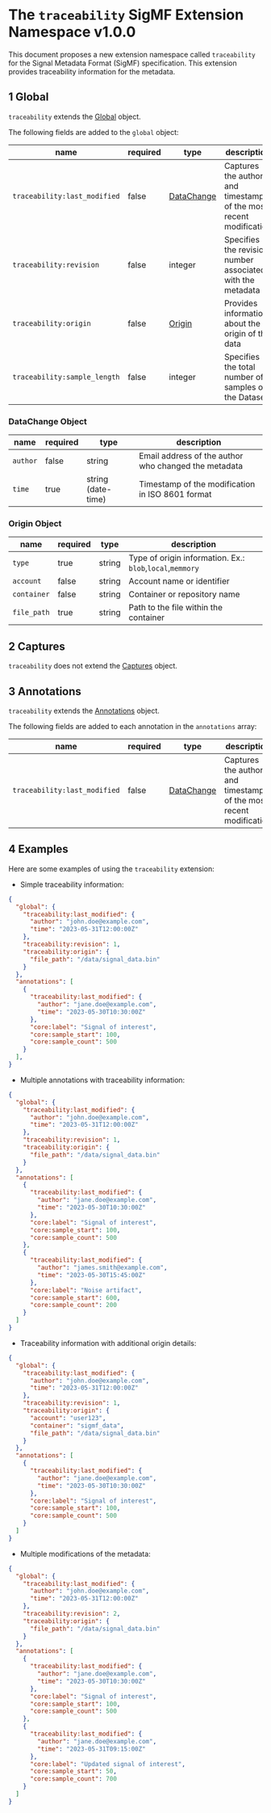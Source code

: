 # The `traceability` SigMF Extension Namespace v1.0.0

This document proposes a new extension namespace called `traceability` for the Signal Metadata
Format (SigMF) specification. This extension provides traceability information for the metadata.

## 1 Global

`traceability` extends the [Global](https://github.com/gnuradio/SigMF/blob/master/sigmf-spec.md#global-object) object.

The following fields are added to the `global` object:

|name|required|type|description|
|----|--------|----|-----------|
|`traceability:last_modified`|false|[DataChange](#datachange-object)|Captures the author and timestamp of the most recent modification|
|`traceability:revision`|false|integer|Specifies the revision number associated with the metadata|
|`traceability:origin`|false|[Origin](#origin-object)|Provides information about the origin of the data|
|`traceability:sample_length`|false|integer|Specifies the total number of samples of the Dataset|

### DataChange Object

|name|required|type|description|
|----|--------|----|-----------|
|`author`|false|string|Email address of the author who changed the metadata|
|`time`|true|string (date-time)|Timestamp of the modification in ISO 8601 format|

### Origin Object

|name|required|type|description|
|----|--------|----|-----------|
|`type`|true|string|Type of origin information. Ex.: `blob`,`local`,`memmory`|
|`account`|false|string|Account name or identifier|
|`container`|false|string|Container or repository name|
|`file_path`|true|string|Path to the file within the container|

## 2 Captures

`traceability` does not extend the [Captures](https://github.com/gnuradio/SigMF/blob/master/sigmf-spec.md#captures-array) object.

## 3 Annotations

`traceability` extends the [Annotations](https://github.com/gnuradio/SigMF/blob/master/sigmf-spec.md#annotations-object) object.

The following fields are added to each annotation in the `annotations` array:

|name|required|type|description|
|----|--------|----|-----------|
|`traceability:last_modified`|false|[DataChange](#datachange-object)|Captures the author and timestamp of the most recent modification|

## 4 Examples

Here are some examples of using the `traceability` extension:

- Simple traceability information:

```json
{
  "global": {
    "traceability:last_modified": {
      "author": "john.doe@example.com",
      "time": "2023-05-31T12:00:00Z"
    },
    "traceability:revision": 1,
    "traceability:origin": {
      "file_path": "/data/signal_data.bin"
    }
  },
  "annotations": [
    {
      "traceability:last_modified": {
        "author": "jane.doe@example.com",
        "time": "2023-05-30T10:30:00Z"
      },
      "core:label": "Signal of interest",
      "core:sample_start": 100,
      "core:sample_count": 500
    }
  ],
}
```

- Multiple annotations with traceability information:

```json
{
  "global": {
    "traceability:last_modified": {
      "author": "john.doe@example.com",
      "time": "2023-05-31T12:00:00Z"
    },
    "traceability:revision": 1,
    "traceability:origin": {
      "file_path": "/data/signal_data.bin"
    }
  },
  "annotations": [
    {
      "traceability:last_modified": {
        "author": "jane.doe@example.com",
        "time": "2023-05-30T10:30:00Z"
      },
      "core:label": "Signal of interest",
      "core:sample_start": 100,
      "core:sample_count": 500
    },
    {
      "traceability:last_modified": {
        "author": "james.smith@example.com",
        "time": "2023-05-30T15:45:00Z"
      },
      "core:label": "Noise artifact",
      "core:sample_start": 600,
      "core:sample_count": 200
    }
  ]
}
```

- Traceability information with additional origin details:

```json
{
  "global": {
    "traceability:last_modified": {
      "author": "john.doe@example.com",
      "time": "2023-05-31T12:00:00Z"
    },
    "traceability:revision": 1,
    "traceability:origin": {
      "account": "user123",
      "container": "sigmf_data",
      "file_path": "/data/signal_data.bin"
    }
  },
  "annotations": [
    {
      "traceability:last_modified": {
        "author": "jane.doe@example.com",
        "time": "2023-05-30T10:30:00Z"
      },
      "core:label": "Signal of interest",
      "core:sample_start": 100,
      "core:sample_count": 500
    }
  ]
}
```

- Multiple modifications of the metadata:

```json
{
  "global": {
    "traceability:last_modified": {
      "author": "john.doe@example.com",
      "time": "2023-05-31T12:00:00Z"
    },
    "traceability:revision": 2,
    "traceability:origin": {
      "file_path": "/data/signal_data.bin"
    }
  },
  "annotations": [
    {
      "traceability:last_modified": {
        "author": "jane.doe@example.com",
        "time": "2023-05-30T10:30:00Z"
      },
      "core:label": "Signal of interest",
      "core:sample_start": 100,
      "core:sample_count": 500
    },
    {
      "traceability:last_modified": {
        "author": "jane.doe@example.com",
        "time": "2023-05-31T09:15:00Z"
      },
      "core:label": "Updated signal of interest",
      "core:sample_start": 50,
      "core:sample_count": 700
    }
  ]
}
```
